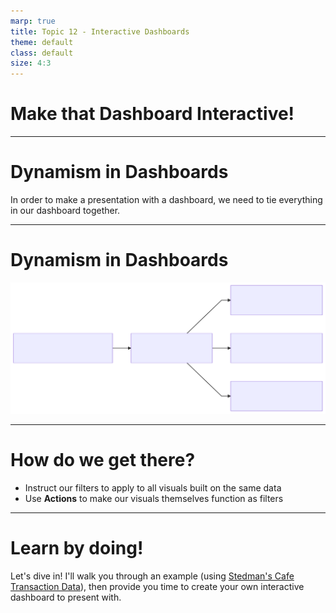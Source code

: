 ```yaml
---
marp: true
title: Topic 12 - Interactive Dashboards
theme: default
class: default
size: 4:3
---
```


# Make that Dashboard Interactive!

---

# Dynamism in Dashboards

In order to make a presentation with a dashboard, we need to tie everything in our dashboard together.

---

# Dynamism in Dashboards

![](mermaid.svg)

---

# How do we get there?

- Instruct our filters to apply to all visuals built on the same data
- Use **Actions** to make our visuals themselves function as filters

---

# Learn by doing!

Let's dive in! I'll walk you through an example (using [Stedman's Cafe Transaction Data](https://github.com/dustywhite7/Econ8310/blob/master/AssignmentData/assignment3.csv?raw=true)), then provide you time to create your own interactive dashboard to present with.